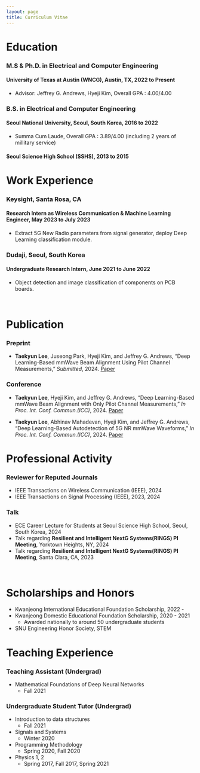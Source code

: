 ```yaml
---
layout: page
title: Curriculum Vitae
---
```



# Education

### M.S & Ph.D. in Electrical and Computer Engineering
#### University of Texas at Austin (WNCG), Austin, TX, 2022 to Present

* Advisor: Jeffrey G. Andrews, Hyeji Kim, Overall GPA : 4.00/4.00

### B.S. in Electrical and Computer Engineering
#### Seoul National University, Seoul, South Korea,	2016 to 2022

* Summa Cum Laude, Overall GPA : 3.89/4.00 (including 2 years of millitary service)

#### Seoul Science High School (SSHS), 2013 to 2015

# Work Experience

### Keysight, Santa Rosa, CA
#### Research Intern as Wireless Communication & Machine Learning Engineer,	May 2023 to July 2023

* Extract 5G New Radio parameters from signal generator, deploy Deep Learning classification module.

### Dudaji, Seoul, South Korea
#### Undergraduate Research Intern,	June 2021 to June 2022

* Object detection and image classification of components on PCB boards.
  
<br/>

# Publication

### Preprint

- **Taekyun Lee**, Juseong Park, Hyeji Kim, and Jeffrey G. Andrews, “Deep Learning-Based mmWave Beam Alignment Using Pilot Channel Measurements,” _Submitted_, 2024. [Paper](https://www.arxiv.org/abs/2409.03924)

### Conference

- **Taekyun Lee**, Hyeji Kim, and Jeffrey G. Andrews, “Deep Learning-Based mmWave Beam Alignment with Only Pilot Channel Measurements,” _In Proc. Int. Conf. Commun.(ICC)_, 2024. [Paper](https://ieeexplore.ieee.org/abstract/document/10622318)

- **Taekyun Lee**, Abhinav Mahadevan, Hyeji Kim, and Jeffrey G. Andrews, “Deep Learning-Based Autodetection of 5G NR mmWave Waveforms,” _In Proc. Int. Conf. Commun.(ICC)_, 2024. [Paper](https://ieeexplore.ieee.org/abstract/document/10623118)


# Professional Activity

### Reviewer for Reputed Journals

* IEEE Transactions on Wireless Communication (IEEE), 2024
* IEEE Transactions on Signal Processing (IEEE), 2023, 2024

### Talk

* ECE Career Lecture for Students at Seoul Science High School, Seoul, South Korea, 2024
* Talk regarding **Resilient and Intelligent NextG Systems(RINGS) PI Meeting**, Yorktown Heights, NY, 2024
* Talk regarding **Resilient and Intelligent NextG Systems(RINGS) PI Meeting**, Santa Clara, CA, 2023


<br/>

# Scholarships and Honors

* Kwanjeong International Educational Foundation Scholarship, 2022 - 
* Kwanjeong Domestic Educational Foundation Scholarship, 2020 - 2021
  * Awarded nationally to around 50 undergraduate students
* SNU Engineering Honor Society, STEM



# Teaching Experience

### Teaching Assistant (Undergrad)

* Mathematical Foundations of Deep Neural Networks 
  * Fall 2021
 
### Undergraduate Student Tutor (Undergrad)

* Introduction to data structures 
  * Fall 2021
* Signals and Systems
  * Winter 2020
* Programming Methodology
  * Spring 2020, Fall 2020
* Physics 1, 2
  * Spring 2017, Fall 2017, Spring 2021
